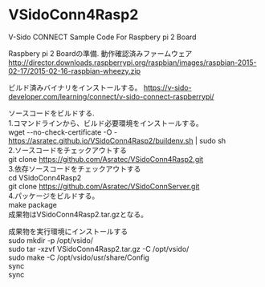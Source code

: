# VSidoConn4Rasp2  
V-Sido CONNECT Sample Code For Raspbery pi 2 Board  
  

Raspbery pi 2 Boardの準備.
  動作確認済みファームウェア  
   http://director.downloads.raspberrypi.org/raspbian/images/raspbian-2015-02-17/2015-02-16-raspbian-wheezy.zip  


	
ビルド済みバイナリをインストールする。
  https://v-sido-developer.com/learning/connect/v-sido-connect-raspberrypi/  

	
ソースコードをビルドする.  
1.コマンドラインから、ビルド必要環境をインストールする。  
   wget --no-check-certificate -O - https://asratec.github.io/VSidoConn4Rasp2/buildenv.sh | sudo sh  
2.ソースコードをチェックアウトする  
  git clone https://github.com/Asratec/VSidoConn4Rasp2.git  
3.依存ソースコードをチェックアウトする  
  cd VSidoConn4Rasp2  
  git clone https://github.com/Asratec/VSidoConnServer.git  
4.パッケージをビルドする。  
  make package    
  成果物はVSidoConn4Rasp2.tar.gzとなる。

成果物を実行環境にインストールする  
  sudo mkdir -p /opt/vsido/  
  sudo tar -xzvf VSidoConn4Rasp2.tar.gz -C /opt/vsido/  
  sudo make -C /opt/vsido/usr/share/Config  
  sync  
  sync  

  
